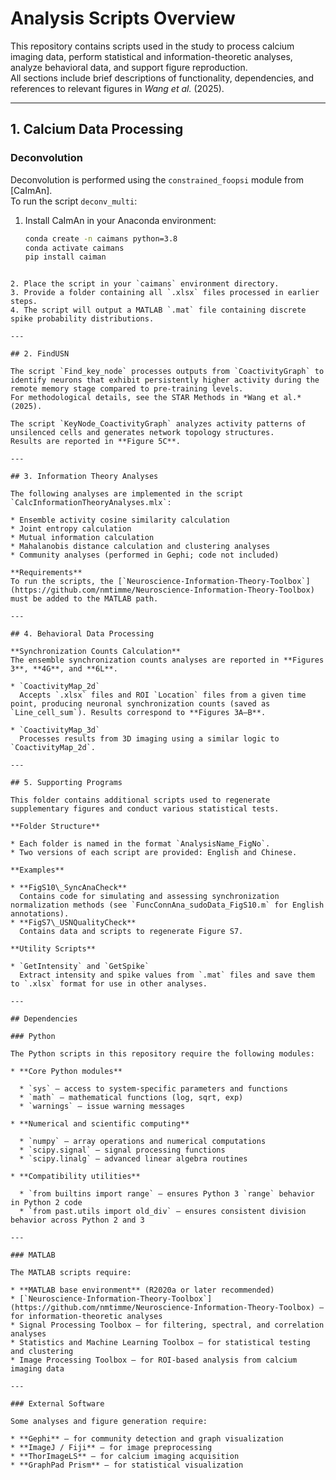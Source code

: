 # Analysis Scripts Overview

This repository contains scripts used in the study to process calcium imaging data, perform statistical and information-theoretic analyses, analyze behavioral data, and support figure reproduction.  
All sections include brief descriptions of functionality, dependencies, and references to relevant figures in *Wang et al.* (2025).

---

## 1. Calcium Data Processing

### Deconvolution
Deconvolution is performed using the `constrained_foopsi` module from [CaImAn].  
To run the script `deconv_multi`:

1. Install CaImAn in your Anaconda environment:
   ```bash
   conda create -n caimans python=3.8
   conda activate caimans
   pip install caiman
````

2. Place the script in your `caimans` environment directory.
3. Provide a folder containing all `.xlsx` files processed in earlier steps.
4. The script will output a MATLAB `.mat` file containing discrete spike probability distributions.

---

## 2. FindUSN

The script `Find_key_node` processes outputs from `CoactivityGraph` to identify neurons that exhibit persistently higher activity during the remote memory stage compared to pre-training levels.
For methodological details, see the STAR Methods in *Wang et al.* (2025).

The script `KeyNode_CoactivityGraph` analyzes activity patterns of unsilenced cells and generates network topology structures.
Results are reported in **Figure 5C**.

---

## 3. Information Theory Analyses

The following analyses are implemented in the script `CalcInformationTheoryAnalyses.mlx`:

* Ensemble activity cosine similarity calculation
* Joint entropy calculation
* Mutual information calculation
* Mahalanobis distance calculation and clustering analyses
* Community analyses (performed in Gephi; code not included)

**Requirements**
To run the scripts, the [`Neuroscience-Information-Theory-Toolbox`](https://github.com/nmtimme/Neuroscience-Information-Theory-Toolbox) must be added to the MATLAB path.

---

## 4. Behavioral Data Processing

**Synchronization Counts Calculation**
The ensemble synchronization counts analyses are reported in **Figures 3**, **4G**, and **6L**.

* `CoactivityMap_2d`
  Accepts `.xlsx` files and ROI `Location` files from a given time point, producing neuronal synchronization counts (saved as `Line_cell_sum`). Results correspond to **Figures 3A–B**.

* `CoactivityMap_3d`
  Processes results from 3D imaging using a similar logic to `CoactivityMap_2d`.

---

## 5. Supporting Programs

This folder contains additional scripts used to regenerate supplementary figures and conduct various statistical tests.

**Folder Structure**

* Each folder is named in the format `AnalysisName_FigNo`.
* Two versions of each script are provided: English and Chinese.

**Examples**

* **FigS10\_SyncAnaCheck**
  Contains code for simulating and assessing synchronization normalization methods (see `FuncConnAna_sudoData_FigS10.m` for English annotations).
* **FigS7\_USNQualityCheck**
  Contains data and scripts to regenerate Figure S7.

**Utility Scripts**

* `GetIntensity` and `GetSpike`
  Extract intensity and spike values from `.mat` files and save them to `.xlsx` format for use in other analyses.

---

## Dependencies

### Python

The Python scripts in this repository require the following modules:

* **Core Python modules**

  * `sys` – access to system-specific parameters and functions
  * `math` – mathematical functions (log, sqrt, exp)
  * `warnings` – issue warning messages

* **Numerical and scientific computing**

  * `numpy` – array operations and numerical computations
  * `scipy.signal` – signal processing functions
  * `scipy.linalg` – advanced linear algebra routines

* **Compatibility utilities**

  * `from builtins import range` – ensures Python 3 `range` behavior in Python 2 code
  * `from past.utils import old_div` – ensures consistent division behavior across Python 2 and 3

---

### MATLAB

The MATLAB scripts require:

* **MATLAB base environment** (R2020a or later recommended)
* [`Neuroscience-Information-Theory-Toolbox`](https://github.com/nmtimme/Neuroscience-Information-Theory-Toolbox) – for information-theoretic analyses
* Signal Processing Toolbox – for filtering, spectral, and correlation analyses
* Statistics and Machine Learning Toolbox – for statistical testing and clustering
* Image Processing Toolbox – for ROI-based analysis from calcium imaging data

---

### External Software

Some analyses and figure generation require:

* **Gephi** – for community detection and graph visualization
* **ImageJ / Fiji** – for image preprocessing
* **ThorImageLS** – for calcium imaging acquisition
* **GraphPad Prism** – for statistical visualization

